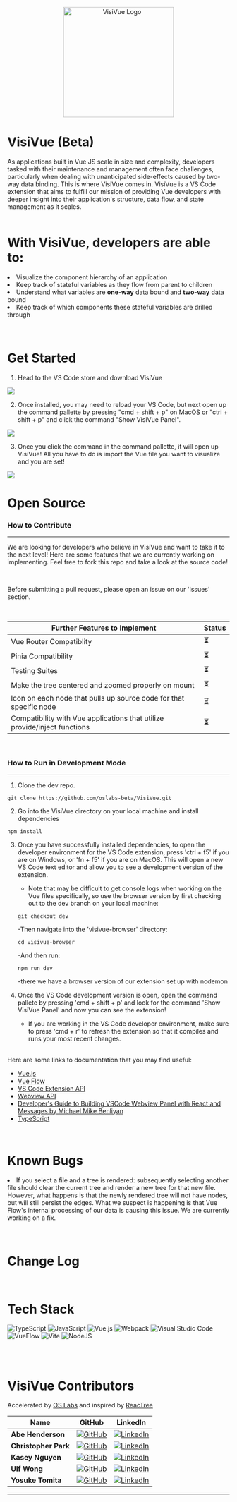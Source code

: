 <p align=center>
    <img width="250" src="assets/logo.png" alt='VisiVue Logo'>
<p>
<h1>VisiVue (Beta)</h1>
As applications built in Vue JS scale in size and complexity, developers tasked with their maintenance and management often face challenges, particularly when dealing with unanticipated side-effects caused by two-way data binding. This is where VisiVue comes in. VisiVue is a VS Code extension that aims to fulfill our mission of providing Vue developers with deeper insight into their application's structure, data flow, and state management as it scales.
 
<br>
<br>

<h1>With VisiVue, developers are able to:</h1>
<li>Visualize the component hierarchy of an application</li>   
<li>Keep track of stateful variables as they flow from parent to children</li>
<li>Understand what variables are <strong>one-way</strong> data bound and <strong>two-way</strong> data bound</li>  
<li>Keep track of which components these stateful variables are drilled through</li> 

<br>
<br>

<h1>Get Started</h1>

1. Head to the VS Code store and download VisiVue
<img src="./assets/InstallVisiVue.gif" />

<br>

2. Once installed, you may need to reload your VS Code, but next open up the command pallette by pressing "cmd + shift + p" on MacOS or "ctrl + shift + p" and click the command "Show VisiVue Panel".
<img src="./assets/CommandPalleteDemo.gif" />

<br>

3. Once you click the command in the command pallette, it will open up VisiVue! All you have to do is import the Vue file you want to visualize and you are set!
<img src="./assets/Demo.gif" />

<br>

<h1>Open Source</h1>

<h3>How to Contribute</h3>

---------------------
We are looking for developers who believe in VisiVue and want to take it to the next level! Here are some features that we are currently working on implementing. Feel free to fork this repo and take a look at the source code!

<br>

Before submitting a pull request, please open an issue on our 'Issues' section.

<br>
 
| Further Features to Implement | Status |
| ------- | ------ |
| Vue Router Compatiblity | ⏳ |
| Pinia Compatibility | ⏳ |
| Testing Suites | ⏳ |
| Make the tree centered and zoomed properly on mount | ⏳ |
| Icon on each node that pulls up source code for that specific node | ⏳ |
| Compatibility with Vue applications that utilize provide/inject functions | ⏳ |


<br>
<h3>How to Run in Development Mode</h3>

---------------------

1. Clone the dev repo.
``` 
git clone https://github.com/oslabs-beta/VisiVue.git
```
2. Go into the VisiVue directory on your local machine and install dependencies
```
npm install
```
3. Once you have successfully installed dependencies, to open the developer environment for the VS Code extension, press 'ctrl + f5' if you are on Windows, or 'fn + f5' if you are on MacOS. This will open a new VS Code text editor and allow you to see a development version of the extension.

    - Note that may be difficult to get console logs when working on the Vue files specifically, so use the browser version by first checking out to the dev branch on your local machine:
    ``` 
    git checkout dev
    ```
    -Then navigate into the 'visivue-browser' directory:
    ```
    cd visivue-browser
    ```
    -And then run:
    ```
    npm run dev
    ```
    -there we have a browser version of our extension set up with nodemon

4. Once the VS Code development version is open, open the command pallete by pressing 'cmd + shift + p' and look for the command 'Show VisiVue Panel' and now you can see the extension!

    - If you are working in the VS Code developer environment, make sure to press 'cmd + r' to refresh the extension so that it compiles and runs your most recent changes.

<br>
Here are some links to documentation that you may find useful:

* <a href="https://vuejs.org/">Vue.js</a>
* <a href="https://vueflow.dev/">Vue Flow</a>
* <a href="https://code.visualstudio.com/api/references/vscode-api">VS Code Extension API</a>
* <a href="https://code.visualstudio.com/api/extension-guides/webview">Webview API</a>
* <a href="https://medium.com/@michaelbenliyan/developers-guide-to-building-vscode-webview-panel-with-react-and-messages-797981f34013">Developer's Guide to Building VSCode Webview Panel with React and Messages by Michael Mike Benliyan</a>
* <a href="https://www.typescriptlang.org/docs/">TypeScript</a>

<br>
<h1>Known Bugs</h1>
<li>
If you select a file and a tree is rendered: subsequently selecting another file  should clear the current tree and render a new tree for that new file. However, what happens is that the newly rendered tree will not have nodes, but will still persist the edges. What we suspect is happening is that Vue Flow's internal processing of our data is causing this issue. We are currently working on a fix.
</li>

<br>
<br>

<h1>Change Log</h1>
<br>
<h1>Tech Stack</h1>

![TypeScript](https://img.shields.io/badge/typescript-%23007ACC.svg?style=for-the-badge&logo=typescript&logoColor=white)
![JavaScript](https://img.shields.io/badge/javascript-%23323330.svg?style=for-the-badge&logo=javascript&logoColor=%23F7DF1E)
![Vue.js](https://img.shields.io/badge/vuejs-%2335495e.svg?style=for-the-badge&logo=vuedotjs&logoColor=%234FC08D)
![Webpack](https://img.shields.io/badge/webpack-%238DD6F9.svg?style=for-the-badge&logo=webpack&logoColor=black)
![Visual Studio Code](https://img.shields.io/badge/Visual%20Studio%20Code-0078d7.svg?style=for-the-badge&logo=visual-studio-code&logoColor=white)
![VueFlow](https://img.shields.io/badge/Vue%20Flow-%2335495e.svg?style=for-the-badge&logo=vuedotjs&logoColor=%234FC08D)
![Vite](https://img.shields.io/badge/vite-%23646CFF.svg?style=for-the-badge&logo=vite&logoColor=white)
![NodeJS](https://img.shields.io/badge/node.js-6DA55F?style=for-the-badge&logo=node.js&logoColor=white)

<br>
<br>

<h1>VisiVue Contributors</h1>
<p dir="auto">Accelerated by <a href="https://github.com/open-source-labs">OS Labs</a> and inspired by <a href="https://reactree.dev">ReacTree</a></p>
<table>
<thead>
<tr>
<th>Name</th>
<th>GitHub</th>
<th>LinkedIn</th>
</tr>
</thead>
<tbody>
<tr>
<td><strong>Abe Henderson</strong></td>
<td><a href="https://github.com/a-hend"><img src="https://camo.githubusercontent.com/f6d50128cb007f85916b7a899da5d94f654dce35a37331c8d28573aef46f4274/68747470733a2f2f696d672e736869656c64732e696f2f62616467652f6769746875622d2532333132313031312e7376673f7374796c653d666f722d7468652d6261646765266c6f676f3d676974687562266c6f676f436f6c6f723d7768697465" alt="GitHub" data-canonical-src="https://img.shields.io/badge/github-%23121011.svg?style=for-the-badge&amp;logo=github&amp;logoColor=white" style="max-width: 100%;"></a></td>
<td><a href="https://www.linkedin.com/in/abe-henderson-367638139/" rel="nofollow"><img src="https://camo.githubusercontent.com/7e1a1a039c75a7c4d2a91d7f97bf0a1c2adcf7cb49b7dbbfc02963a4f9fdaca4/68747470733a2f2f696d672e736869656c64732e696f2f62616467652f6c696e6b6564696e2d2532333030373742352e7376673f7374796c653d666f722d7468652d6261646765266c6f676f3d6c696e6b6564696e266c6f676f436f6c6f723d7768697465" alt="LinkedIn" data-canonical-src="https://img.shields.io/badge/linkedin-%230077B5.svg?style=for-the-badge&amp;logo=linkedin&amp;logoColor=white" style="max-width: 100%;"></a></td>
</tr>
<tr>
<td><strong>Christopher Park</strong></td>
<td><a href="https://github.com/ChristopherPark3"><img src="https://camo.githubusercontent.com/f6d50128cb007f85916b7a899da5d94f654dce35a37331c8d28573aef46f4274/68747470733a2f2f696d672e736869656c64732e696f2f62616467652f6769746875622d2532333132313031312e7376673f7374796c653d666f722d7468652d6261646765266c6f676f3d676974687562266c6f676f436f6c6f723d7768697465" alt="GitHub" data-canonical-src="https://img.shields.io/badge/github-%23121011.svg?style=for-the-badge&amp;logo=github&amp;logoColor=white" style="max-width: 100%;"></a></td>
<td><a href="https://www.linkedin.com/in/christopherjcpark/" rel="nofollow"><img src="https://camo.githubusercontent.com/7e1a1a039c75a7c4d2a91d7f97bf0a1c2adcf7cb49b7dbbfc02963a4f9fdaca4/68747470733a2f2f696d672e736869656c64732e696f2f62616467652f6c696e6b6564696e2d2532333030373742352e7376673f7374796c653d666f722d7468652d6261646765266c6f676f3d6c696e6b6564696e266c6f676f436f6c6f723d7768697465" alt="LinkedIn" data-canonical-src="https://img.shields.io/badge/linkedin-%230077B5.svg?style=for-the-badge&amp;logo=linkedin&amp;logoColor=white" style="max-width: 100%;"></a></td>
</tr>
<td><strong>Kasey Nguyen</strong></td>
<td><a href="https://github.com/kaseydn"><img src="https://camo.githubusercontent.com/f6d50128cb007f85916b7a899da5d94f654dce35a37331c8d28573aef46f4274/68747470733a2f2f696d672e736869656c64732e696f2f62616467652f6769746875622d2532333132313031312e7376673f7374796c653d666f722d7468652d6261646765266c6f676f3d676974687562266c6f676f436f6c6f723d7768697465" alt="GitHub" data-canonical-src="https://img.shields.io/badge/github-%23121011.svg?style=for-the-badge&amp;logo=github&amp;logoColor=white" style="max-width: 100%;"></a></td>
<td><a href="https://www.linkedin.com/in/kaseynguyen0527/" rel="nofollow"><img src="https://camo.githubusercontent.com/7e1a1a039c75a7c4d2a91d7f97bf0a1c2adcf7cb49b7dbbfc02963a4f9fdaca4/68747470733a2f2f696d672e736869656c64732e696f2f62616467652f6c696e6b6564696e2d2532333030373742352e7376673f7374796c653d666f722d7468652d6261646765266c6f676f3d6c696e6b6564696e266c6f676f436f6c6f723d7768697465" alt="LinkedIn" data-canonical-src="https://img.shields.io/badge/linkedin-%230077B5.svg?style=for-the-badge&amp;logo=linkedin&amp;logoColor=white" style="max-width: 100%;"></a></td>
</tr>
<tr>
<td><strong>Ulf Wong</strong></td>
<td><a href="https://github.com/hkulf41"><img src="https://camo.githubusercontent.com/f6d50128cb007f85916b7a899da5d94f654dce35a37331c8d28573aef46f4274/68747470733a2f2f696d672e736869656c64732e696f2f62616467652f6769746875622d2532333132313031312e7376673f7374796c653d666f722d7468652d6261646765266c6f676f3d676974687562266c6f676f436f6c6f723d7768697465" alt="GitHub" data-canonical-src="https://img.shields.io/badge/github-%23121011.svg?style=for-the-badge&amp;logo=github&amp;logoColor=white" style="max-width: 100%;"></a></td>
<td><a href="https://www.linkedin.com/in/ulf-wong/" rel="nofollow"><img src="https://camo.githubusercontent.com/7e1a1a039c75a7c4d2a91d7f97bf0a1c2adcf7cb49b7dbbfc02963a4f9fdaca4/68747470733a2f2f696d672e736869656c64732e696f2f62616467652f6c696e6b6564696e2d2532333030373742352e7376673f7374796c653d666f722d7468652d6261646765266c6f676f3d6c696e6b6564696e266c6f676f436f6c6f723d7768697465" alt="LinkedIn" data-canonical-src="https://img.shields.io/badge/linkedin-%230077B5.svg?style=for-the-badge&amp;logo=linkedin&amp;logoColor=white" style="max-width: 100%;"></a></td>
</tr>
<tr>
<td><strong>Yosuke Tomita</strong></td>
<td><a href="https://github.com/yosuketomita"><img src="https://camo.githubusercontent.com/f6d50128cb007f85916b7a899da5d94f654dce35a37331c8d28573aef46f4274/68747470733a2f2f696d672e736869656c64732e696f2f62616467652f6769746875622d2532333132313031312e7376673f7374796c653d666f722d7468652d6261646765266c6f676f3d676974687562266c6f676f436f6c6f723d7768697465" alt="GitHub" data-canonical-src="https://img.shields.io/badge/github-%23121011.svg?style=for-the-badge&amp;logo=github&amp;logoColor=white" style="max-width: 100%;"></a></td>
<td><a href="https://www.linkedin.com/in/yosuke-tomita-58617a82/" rel="nofollow"><img src="https://camo.githubusercontent.com/7e1a1a039c75a7c4d2a91d7f97bf0a1c2adcf7cb49b7dbbfc02963a4f9fdaca4/68747470733a2f2f696d672e736869656c64732e696f2f62616467652f6c696e6b6564696e2d2532333030373742352e7376673f7374796c653d666f722d7468652d6261646765266c6f676f3d6c696e6b6564696e266c6f676f436f6c6f723d7768697465" alt="LinkedIn" data-canonical-src="https://img.shields.io/badge/linkedin-%230077B5.svg?style=for-the-badge&amp;logo=linkedin&amp;logoColor=white" style="max-width: 100%;"></a></td>
</tr>
<tr>
</tbody>
</table>

---




